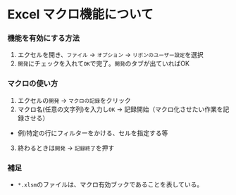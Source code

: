 # Excel マクロ機能について  

### 機能を有効にする方法  
1. エクセルを開き、`ファイル` → `オプション` → `リボンのユーザー設定`を選択  
2. `開発`にチェックを入れて`OK`で完了。`開発`のタブが出ていればOK  

### マクロの使い方  
1. エクセルの`開発` → `マクロの記録`をクリック  
2. マクロ名(任意の文字列)を入力し`OK` → 記録開始（マクロ化させたい作業を記録させる）  
  - 例)特定の行にフィルターをかける、セルを指定する等  
3. 終わるときは`開発` → `記録終了`を押す  

### 補足  
- `*.xlsm`のファイルは、マクロ有効ブックであることを表している。  